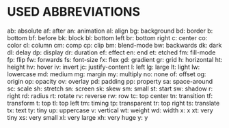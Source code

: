 # USED ABBREVIATIONS

ab: absolute
af: after
an: animation
al: align
bg: background
bd: border
b: bottom
bf: before
bk: block
bl: bottom left
br: bottom right
c: center
co: color
cl: column
cm: comp
cp: clip
bm: blend-mode
bw: backwards
dk: dark
dl: delay
dp: display
dr: duration
ef: effect
en: end
et: etched
fm: fill-mode
fp: flip
fw: forwards
fs: font-size
fx: flex
gd: gradient
gr: grid
h: horizontal
ht: height
hv: hover
iv: invert
jc: justify-content
l: left
lg: large
lt: light
lw: lowercase
md: medium
mg: margin
my: multiply
no: none
of: offset
og: origin
op: opacity
ov: overlay
pd: padding
pp: property
sa: space-around
sc: scale
sh: stretch
sn: screen
sk: skew
sm: small
st: start
sw: shadow
r: right
rd: radius
rt: rotate
rv: reverse
rw: row
tc: top center
tn: transition
tf: transform
t: top
tl: top left
tm: timing
tp: transparent
tr: top right
ts: translate
tx: text
ty: tiny
up: uppercase
v: vertical
wt: weight
wd: width
x: x
xt: very tiny
xs: very small
xl: very large
xh: very huge
y: y
